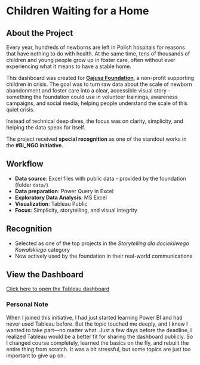 # Children Waiting for a Home

## About the Project

Every year, hundreds of newborns are left in Polish hospitals for reasons that have nothing to do with health. At the same time, tens of thousands of children and young people grow up in foster care, often without ever experiencing what it means to have a stable home.

This dashboard was created for [**Gajusz Foundation**](https://www.gajusz.org.pl/), a non-profit supporting children in crisis. The goal was to turn raw data about the scale of newborn abandonment and foster care into a clear, accessible visual story - something the foundation could use in volunteer trainings, awareness campaigns, and social media, helping people understand the scale of this quiet crisis.

Instead of technical deep dives, the focus was on clarity, simplicity, and helping the data speak for itself. 

The project received **special recognition** as one of the standout works in the **#Bi_NGO initiative**.

## Workflow

- **Data source**: Excel files with public data - provided by the foundation (folder `data/`)
- **Data preparation**: Power Query in Excel  
- **Exploratory Data Analysis**: MS Excel
- **Visualization**: Tableau Public  
- **Focus**: Simplicity, storytelling, and visual integrity  

## Recognition

- Selected as one of the top projects in the *Storytelling dla dociekliwego Kowalskiego* category
- Now actively used by the foundation in their real-world communications

## View the Dashboard

[Click here to open the Tableau dashboard](https://public.tableau.com/app/profile/ilona.libront/viz/newdata_17343054191770/Dashboard)

### Personal Note

When I joined this initiative, I had just started learning Power BI and had never used Tableau before. But the topic touched me deeply, and I knew I wanted to take part—no matter what.
Just a few days before the deadline, I realized Tableau would be a better fit for sharing the dashboard publicly. So I changed course completely, learned the basics on the fly, and rebuilt the entire thing from scratch. It was a bit stressful, but some topics are just too important to give up on.
